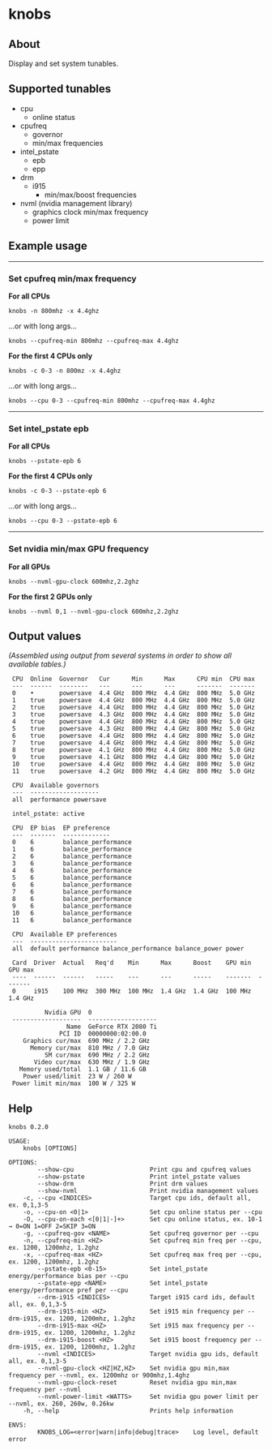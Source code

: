 # knobs

## About

Display and set system tunables.

## Supported tunables

- cpu
  - online status
- cpufreq
  - governor
  - min/max frequencies
- intel_pstate
  - epb
  - epp
- drm
  - i915
    - min/max/boost frequencies
- nvml (nvidia management library)
  - graphics clock min/max frequency
  - power limit

## Example usage

---

### Set cpufreq min/max frequency

**For all CPUs**

```
knobs -n 800mhz -x 4.4ghz
```
...or with long args...
```
knobs --cpufreq-min 800mhz --cpufreq-max 4.4ghz
```

**For the first 4 CPUs only**

```
knobs -c 0-3 -n 800mz -x 4.4ghz
```
...or with long args...
```
knobs --cpu 0-3 --cpufreq-min 800mhz --cpufreq-max 4.4ghz
```

---

### Set intel_pstate epb

**For all CPUs**

```
knobs --pstate-epb 6
```

**For the first 4 CPUs only**

```
knobs -c 0-3 --pstate-epb 6
```
...or with long args...
```
knobs --cpu 0-3 --pstate-epb 6
```

---

### Set nvidia min/max GPU frequency

**For all GPUs**

```
knobs --nvml-gpu-clock 600mhz,2.2ghz
```

**For the first 2 GPUs only**

```
knobs --nvml 0,1 --nvml-gpu-clock 600mhz,2.2ghz
```

## Output values

_(Assembled using output from several systems in order to show all available tables.)_

```
 CPU  Online  Governor   Cur      Min      Max      CPU min  CPU max
 ---  ------  --------   ---      ---      ---      -------  -------
 0    •       powersave  4.4 GHz  800 MHz  4.4 GHz  800 MHz  5.0 GHz
 1    true    powersave  4.4 GHz  800 MHz  4.4 GHz  800 MHz  5.0 GHz
 2    true    powersave  4.4 GHz  800 MHz  4.4 GHz  800 MHz  5.0 GHz
 3    true    powersave  4.3 GHz  800 MHz  4.4 GHz  800 MHz  5.0 GHz
 4    true    powersave  4.4 GHz  800 MHz  4.4 GHz  800 MHz  5.0 GHz
 5    true    powersave  4.3 GHz  800 MHz  4.4 GHz  800 MHz  5.0 GHz
 6    true    powersave  4.4 GHz  800 MHz  4.4 GHz  800 MHz  5.0 GHz
 7    true    powersave  4.4 GHz  800 MHz  4.4 GHz  800 MHz  5.0 GHz
 8    true    powersave  4.1 GHz  800 MHz  4.4 GHz  800 MHz  5.0 GHz
 9    true    powersave  4.1 GHz  800 MHz  4.4 GHz  800 MHz  5.0 GHz
 10   true    powersave  4.4 GHz  800 MHz  4.4 GHz  800 MHz  5.0 GHz
 11   true    powersave  4.2 GHz  800 MHz  4.4 GHz  800 MHz  5.0 GHz

 CPU  Available governors
 ---  -------------------
 all  performance powersave

 intel_pstate: active

 CPU  EP bias  EP preference
 ---  -------  -------------
 0    6        balance_performance
 1    6        balance_performance
 2    6        balance_performance
 3    6        balance_performance
 4    6        balance_performance
 5    6        balance_performance
 6    6        balance_performance
 7    6        balance_performance
 8    6        balance_performance
 9    6        balance_performance
 10   6        balance_performance
 11   6        balance_performance

 CPU  Available EP preferences
 ---  ------------------------
 all  default performance balance_performance balance_power power

 Card  Driver  Actual   Req'd    Min      Max      Boost    GPU min  GPU max
 ----  ------  ------   -----    ---      ---      -----    -------  -------
 0     i915    100 MHz  300 MHz  100 MHz  1.4 GHz  1.4 GHz  100 MHz  1.4 GHz

          Nvidia GPU  0
 -------------------  -------------------
                Name  GeForce RTX 2080 Ti
              PCI ID  00000000:02:00.0
    Graphics cur/max  690 MHz / 2.2 GHz
      Memory cur/max  810 MHz / 7.0 GHz
          SM cur/max  690 MHz / 2.2 GHz
       Video cur/max  630 MHz / 1.9 GHz
   Memory used/total  1.1 GB / 11.6 GB
    Power used/limit  23 W / 260 W
 Power limit min/max  100 W / 325 W
```

## Help

```
knobs 0.2.0

USAGE:
    knobs [OPTIONS]

OPTIONS:
        --show-cpu                     Print cpu and cpufreq values
        --show-pstate                  Print intel_pstate values
        --show-drm                     Print drm values
        --show-nvml                    Print nvidia management values
    -c, --cpu <INDICES>                Target cpu ids, default all, ex. 0,1,3-5
    -o, --cpu-on <0|1>                 Set cpu online status per --cpu
    -O, --cpu-on-each <[0|1|-]+>       Set cpu online status, ex. 10-1 → 0=ON 1=OFF 2=SKIP 3=ON
    -g, --cpufreq-gov <NAME>           Set cpufreq governor per --cpu
    -n, --cpufreq-min <HZ>             Set cpufreq min freq per --cpu, ex. 1200, 1200mhz, 1.2ghz
    -x, --cpufreq-max <HZ>             Set cpufreq max freq per --cpu, ex. 1200, 1200mhz, 1.2ghz
        --pstate-epb <0-15>            Set intel_pstate energy/performance bias per --cpu
        --pstate-epp <NAME>            Set intel_pstate energy/performance pref per --cpu
        --drm-i915 <INDICES>           Target i915 card ids, default all, ex. 0,1,3-5
        --drm-i915-min <HZ>            Set i915 min frequency per --drm-i915, ex. 1200, 1200mhz, 1.2ghz
        --drm-i915-max <HZ>            Set i915 max frequency per --drm-i915, ex. 1200, 1200mhz, 1.2ghz
        --drm-i915-boost <HZ>          Set i915 boost frequency per --drm-i915, ex. 1200, 1200mhz, 1.2ghz
        --nvml <INDICES>               Target nvidia gpu ids, default all, ex. 0,1,3-5
        --nvml-gpu-clock <HZ|HZ,HZ>    Set nvidia gpu min,max frequency per --nvml, ex. 1200mhz or 900mhz,1.4ghz
        --nvml-gpu-clock-reset         Reset nvidia gpu min,max frequency per --nvml
        --nvml-power-limit <WATTS>     Set nvidia gpu power limit per --nvml, ex. 260, 260w, 0.26kw
    -h, --help                         Prints help information

ENVS:
        KNOBS_LOG=<error|warn|info|debug|trace>    Log level, default error
```